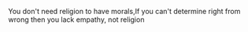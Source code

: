 
You don't need religion to have morals,If you can't determine right from wrong then you lack empathy, not religion

